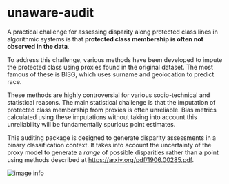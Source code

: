 # unaware-audit
A practical challenge for assessing disparity along protected class lines in algorithmic systems is that **protected class membership is often not observed in the data**.

To address this challenge, various methods have been developed to impute the protected class using proxies found in the original dataset. The most famous of these is BISG, which uses surname and geolocation to predict race.

These methods are highly controversial for various socio-technical and statistical reasons. The main statistical challenge is that the imputation of protected class membership from proxies is often unreliable. Bias metrics calculated using these imputations without taking into account this unreliability will be fundamentally spurious point estimates.

This auditing package is designed to generate disparity assessments in a binary classification context. It takes into account the uncertainty of the proxy model to generate a *range* of possible disparities rather than a point using methods described at https://arxiv.org/pdf/1906.00285.pdf. 

![image info](https://i.ibb.co/N29Hd9D/download-1.png)
